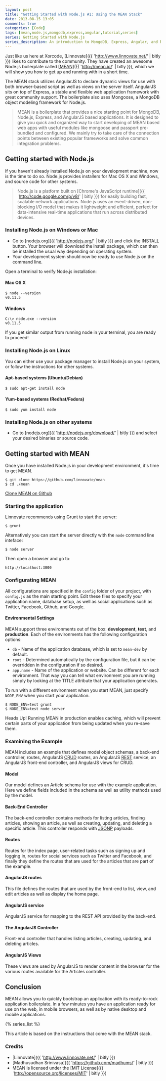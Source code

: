 ```yaml
---
layout: post
title: "Getting Started with Node.js #1: Using the MEAN Stack"
date: 2013-08-15 13:05
comments: true
categories: [Code]
tags: [mean,node.js,mongodb,express,angular,tutorial,series]
series: Getting Started with Node.js
series_description: An introduction to MongoDB, Express, Angular, and Node.js describing how to use the MEAN stack to quickly set up fully functional web applications with Node.js.
---
```

Just like us here at Xorcode, [Linnovate]({{ 'http://www.linnovate.net/' | bitly }}) likes to contribute to the community. They have created an awesome Node.js boilerplate called [<abbr title="MongoDB, Express, Angular, Node.js">MEAN</abbr>]({{ 'http://mean.io/' | bitly }}), which we will show you how to get up and running with in a short time.

<!--more-->

The MEAN stack utilizes AngularJS to declare dynamic views for use with both browser-based script as well as views on the server itself. AngularJS sits on top of Express, a stable and flexible web application framework with great community support. The boilerplate also uses Mongoose, a MongoDB object modeling framework for Node.js.

> MEAN is a boilerplate that provides a nice starting point for MongoDB, Node.js, Express, and AngularJS based applications. It is designed to give you quick and organized way to start developing of MEAN based web apps with useful modules like mongoose and passport pre-bundled and configured. We mainly try to take care of the connection points between existing popular frameworks and solve common integration problems.

## Getting started with Node.js

If you haven't already installed Node.js on your development machine, now is the time to do so. Node.js provides installers for Mac OS X and Windows, and source code for other systems.

> Node.js is a platform built on [Chrome's JavaScript runtime]({{ 'http://code.google.com/p/v8/' | bitly }}) for easily building fast, scalable network applications. Node.js uses an event-driven, non-blocking I/O model that makes it lightweight and efficient, perfect for data-intensive real-time applications that run across distributed devices.

### Installing Node.js on Windows or Mac

- Go to [nodejs.org]({{ 'http://nodejs.org/' | bitly }}) and click the INSTALL button. Your browser will download the install package, which can then be installed the usual way depending on operating system.
- Your development system should now be ready to use Node.js on the command line.

Open a terminal to verify Node.js installation:

#### Mac OS X

    $ node --version
    v0.11.5

#### Windows

    C:\> node.exe --version
    v0.11.5

If you get similar output from running node in your terminal, you are ready to proceed!

### Installing Node.js on Linux

You can either use your package manager to install Node.js on your system, or follow the instructions for other systems.

#### Apt-based systems (Ubuntu/Debian)

    $ sudo apt-get install node

#### Yum-based systems (Redhat/Fedora)

    $ sudo yum install node

### Installing Node.js on other systems

- Go to [nodejs.org]({{ 'http://nodejs.org/download/' | bitly }}) and select your desired binaries or source code.

## Getting started with MEAN

Once you have installed Node.js in your development environment, it's time to get MEAN.

    $ git clone https://github.com/linnovate/mean
    $ cd ./mean

<a href="https://github.com/linnovate/mean" class="btn btn-info">Clone MEAN on Github</a>

### Starting the application

Linnovate recommends using Grunt to start the server:

    $ grunt

Alternatively you can start the server directly with the `node` command line inteface:

    $ node server

Then open a browser and go to:

    http://localhost:3000

### Configurating MEAN

All configurations are specified in the `config` folder of your project, with `config.js` as the main starting point. Edit these files to specify your application name, database setup, as well as social applications such as Twitter, Facebook, Github, and Google.

#### Environmental Settings

MEAN support three environments out of the box: **development**, **test**, and **production**. Each of the environments has the following configuration options:

- `db` - Name of the application database, which is set to `mean-dev` by default.
- `root` - Determined automatically by the configuration file, but it can be overridden in the configuration if so desired.
- `app.name` - Name of the application or website. Can be different for each environment. That way you can tell what environment you are running simply by looking at the TITLE attribute that your application generates.

To run with a different environment when you start MEAN, just specify `NODE_ENV` when you start your application.

    $ NODE_ENV=test grunt
    $ NODE_ENV=test node server

<div class="alert alert-info"><span class="label label-info">Heads Up!</span> Running MEAN in production enables caching, which will prevent certain parts of your application from being updated when you re-save them.</div>

### Examining the Example

MEAN includes an example that defines model object schemas, a back-end controller, routes, AngularJS <abbr title="Create, Update, Delete">CRUD</abbr> routes, an AngularJS <abbr title="Representational State Transfer">REST</abbr> service, an AngularJS front-end controller, and AngularJS views for CRUD.

#### Model

Our model defines an Article schema for use with the example application. Here we define fields included in the schema as well as utility methods used by the model.

#### Back-End Controller

The back-end controller contains methods for listing articles, finding articles, showing an article, as well as creating, updating, and deleting a specific article. This controller responds with <abbr title="JSON with Padding">JSONP</abbr> payloads.

#### Routes

Routes for the index page, user-related tasks such as signing up and logging in, routes for social services such as Twitter and Facebook, and finally they define the routes that are used for the articles that are part of the example.

#### AngularJS routes

This file defines the routes that are used by the front-end to list, view, and edit articles as well as display the home page.

#### AngularJS service

AngularJS service for mapping to the REST API provided by the back-end.

#### The AngularJS Controller

Front-end controller that handles listing articles, creating, updating, and deleting articles.

#### AngularJS Views

These views are used by AngularJS to render content in the browser for the various routes available for the Articles controller.

## Conclusion

MEAN allows you to quickly bootstrap an application with its ready-to-rock application boilerplate. In a few minutes you have an application ready for use on the web, in mobile browsers, as well as by native desktop and mobile applications.

{% series_list %}

<div class="alert">This article is based on the instructions that come with the MEAN stack.</div>

### Credits

- [Linnovate]({{ 'http://www.linnovate.net/' | bitly }})
- [Madhusudhan Srinivasa]({{ 'https://github.com/madhums/' | bitly }})
- MEAN is licensed under the [MIT License]({{ 'http://opensource.org/licenses/MIT' | bitly }})

